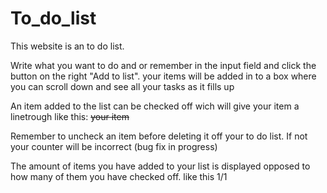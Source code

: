 # To_do_list

This website is an to do list.

Write what you want to do and or remember in the input field and click the button on the right "Add to list". your items will be added in to a box where you can scroll down and see all your tasks as it fills up

An item added to the list can be checked off wich will give your item a linetrough like this: <s>your item</s>

Remember to uncheck an item before deleting it off your to do list. If not your counter will be incorrect (bug fix in progress)

The amount of items you have added to your list is displayed opposed to how many of them you have checked off. like this 1/1
